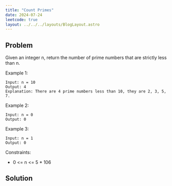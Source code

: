 ```yaml
---
title: "Count Primes"
date: 2024-07-24
leetcode: true
layout: ../../../layouts/BlogLayout.astro
---
```


## Problem

Given an integer n, return the number of prime numbers that are strictly less than n.

Example 1:

```text
Input: n = 10
Output: 4
Explanation: There are 4 prime numbers less than 10, they are 2, 3, 5, 7.
```

Example 2:

```text
Input: n = 0
Output: 0
```

Example 3:

```text
Input: n = 1
Output: 0
```

Constraints:

- 0 <= n <= 5 \* 106

## Solution

```java

```

